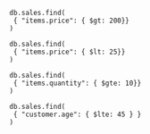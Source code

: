 ```
db.sales.find(
 { "items.price": { $gt: 200}}
)
```

```
db.sales.find(
 { "items.price": { $lt: 25}}
)
```

```
db.sales.find(
 { "items.quantity": { $gte: 10}}
)
```

```
db.sales.find(
 { "customer.age": { $lte: 45 } }
)
```
